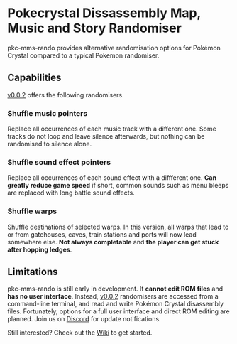 # Pokecrystal Dissassembly Map, Music and Story Randomiser

pkc-mms-rando provides alternative randomisation options for Pokémon Crystal compared to a typical Pokemon randomiser.

## Capabilities

[v0.0.2](https://github.com/TheG-Meister/pkc-mms-rando/releases/tag/v0.0.2) offers the following randomisers.

### Shuffle music pointers

Replace all occurrences of each music track with a different one. Some tracks do not loop and leave silence afterwards, but nothing can be randomised to silence alone.

### Shuffle sound effect pointers

Replace all occurrences of each sound effect with a diffferent one. **Can greatly reduce game speed** if short, common sounds such as menu bleeps are replaced with long battle sound effects.

### Shuffle warps

Shuffle destinations of selected warps. In this version, all warps that lead to or from gatehouses, caves, train stations and ports will now lead somewhere else. **Not always completable** and **the player can get stuck after hopping ledges**.

## Limitations

pkc-mms-rando is still early in development. It **cannot edit ROM files** and **has no user interface**. Instead, [v0.0.2](https://github.com/TheG-Meister/pkc-mms-rando/releases/tag/v0.0.2) randomisers are accessed from a command-line terminal, and read and write Pokémon Crystal disassembly files. Fortunately, options for a full user interface and direct ROM editing are planned. Join us on [Discord](https://discord.gg/nE5nZVqgkE) for update notifications.

Still interested? Check out the [Wiki](https://github.com/TheG-Meister/pkc-mms-rando/wiki) to get started.
